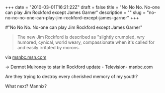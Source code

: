 +++
date = "2010-03-01T16:21:22Z"
draft = false
title = "No No No. No-one can play Jim Rockford except James Garner"
description = ""
slug = "no-no-no-no-one-can-play-jim-rockford-except-james-garner"
+++

#"No No No. No-one can play Jim Rockford except James Garner"


 <div class="posterous_bookmarklet_entry">
 <blockquote class="posterous_short_quote">The new Jim Rockford is described as "slightly crumpled, wry humored, cynical, world weary, compassionate when it's called for and easily irritated by morons.</blockquote>

<div class="posterous_quote_citation">via <a href="http://www.msnbc.msn.com/id/35642815/ns/entertainment-television/">msnbc.msn.com</a></div>
 <p>-> Dermot Mulroney to star in Rockford update - Television- msnbc.com
</p><p>Are they trying to destroy every cherished memory of my youth?
</p><p>What next? Mannix?</p></div>
 